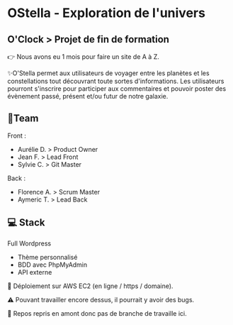 # OStella - Exploration de l'univers

## O'Clock > Projet de fin de formation 
👉 Nous avons eu 1 mois pour faire un site de A à Z.

✨O'Stella permet aux utilisateurs de voyager entre les planètes et les constellations tout découvrant toute sortes d'informations. Les utilisateurs pourront s'inscrire pour participer aux commentaires et pouvoir poster des évènement passé, présent et/ou futur de notre galaxie.

## 🌌Team 
Front :
- Aurélie D. > Product Owner
- Jean F. > Lead Front
- Sylvie C. > Git Master

Back : 
- Florence A. > Scrum Master
- Aymeric T. > Lead Back

## 💻 Stack  
Full Wordpress 
- Thème personnalisé
- BDD avec PhpMyAdmin
- API externe

🚀 Déploiement sur AWS EC2 (en ligne / https / domaine).

⚠️ Pouvant travailler encore dessus, il pourrait y avoir des bugs.

📝 Repos repris en amont donc pas de branche de travaille ici.
